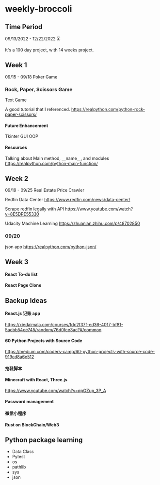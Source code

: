 # weekly-broccoli

## Time Period

09/13/2022 - 12/22/2022 ⏳

It's a 100 day project, with 14 weeks project.

## Week 1

09/15 - 09/18
Poker Game

### Rock, Paper, Scissors Game

Text Game

A good tutorial that I referenced.
https://realpython.com/python-rock-paper-scissors/

#### Future Enhancement

Tkinter GUI
OOP

#### Resources

Talking about Main method, \_\_name\_\_, and modules
https://realpython.com/python-main-function/

## Week 2

09/19 - 09/25
Real Estate Price Crawler

Redfin Data Center
https://www.redfin.com/news/data-center/

Scrape redfin legally with API
https://www.youtube.com/watch?v=8E5DPE55330

Udacity Machine Learning
https://zhuanlan.zhihu.com/p/48702850

### 09/20

json app
https://realpython.com/python-json/

## Week 3

#### React To-do list
#### React Page Clone

## Backup Ideas

#### React.js 记账 app

https://xiedaimala.com/courses/fdc2f37f-ed36-4017-bf81-5acbb54ce745/random/76d0fce3ac?#/common

#### 60 Python Projects with Source Code

https://medium.com/coders-camp/60-python-projects-with-source-code-919cd8a6e512

#### 抢鞋脚本

#### Minecraft with React, Three.js

https://www.youtube.com/watch?v=qpOZup_3P_A

#### Password management

#### 微信小程序

#### Rust on BlockChain/Web3

## Python package learning
- Data Class
- Pytest
- os
- pathlib
- sys
- json
